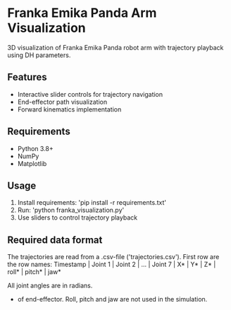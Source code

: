 # Franka Emika Panda Arm Visualization

3D visualization of Franka Emika Panda robot arm with trajectory playback using DH parameters.

## Features
- Interactive slider controls for trajectory navigation
- End-effector path visualization
- Forward kinematics implementation

## Requirements
- Python 3.8+
- NumPy
- Matplotlib

## Usage
1. Install requirements: 'pip install -r requirements.txt'
2. Run: 'python franka_visualization.py'
3. Use sliders to control trajectory playback

## Required data format
The trajectories are read from a .csv-file ('trajectories.csv').
First row are the row names:
Timestamp | Joint 1 | Joint 2 | ... | Joint 7 | X* | Y* | Z* | roll* | pitch* | jaw*

All joint angles are in radians.
* of end-effector.
Roll, pitch and jaw are not used in the simulation.